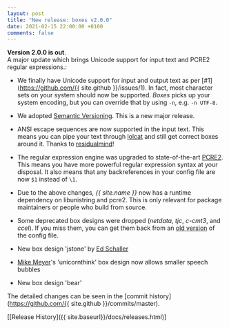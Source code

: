 ```yaml
---
layout: post
title: "New release: boxes v2.0.0"
date: 2021-02-15 22:00:00 +0100
comments: false
---
```


**Version 2.0.0 is out**.  
A major update which brings Unicode support for input text and PCRE2 regular expressions.<!--break-->:

- We finally have Unicode support for input and output text as per [#1](https://github.com/{{ site.github }}/issues/1).
  In fact, most character sets on your system should now be supported. *Boxes* picks up your system encoding, but you
  can override that by using `-n`, e.g. `-n UTF-8`.
- We adopted [Semantic Versioning](https://semver.org). This is a new major release.
- ANSI escape sequences are now supported in the input text. This means you can pipe your text through
  [lolcat](https://github.com/busyloop/lolcat) and still get correct boxes around it.
  Thanks to [residualmind](https://github.com/residualmind)!
- The regular expression engine was upgraded to state-of-the-art [PCRE2](http://www.pcre.org/current/doc/html/). 
  This means you have more powerful regular expression syntax at your disposal. It also means that any backreferences
  in your config file are now `$1` instead of `\1`.
- Due to the above changes, *{{ site.name }}* now has a runtime dependency on libunistring and pcre2. This is only
  relevant for package maintainers or people who build from source.
- Some deprecated box designs were dropped (*netdata*, *tjc*, *c-cmt3*, and *ccel*). If you miss them, you can get
  them back from an [old
  version](https://raw.githubusercontent.com/ascii-boxes/boxes/363e0266e083475b19f7539fd6beae699ade1890/boxes-config)
  of the config file.

- New box design 'jstone' by [Ed Schaller](https://github.com/schallee)
- [Mike Meyer](https://github.com/meyer)'s 'unicornthink' box design now allows smaller speech bubbles
- New box design 'bear'

The detailed changes can be seen in the [commit history](https://github.com/{{ site.github }}/commits/master).

[[Release History]({{ site.baseurl}}/docs/releases.html)]
